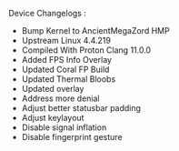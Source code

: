 Device Changelogs :
 - Bump Kernel to AncientMegaZord HMP
 - Upstream Linux 4.4.219
 - Compiled With Proton Clang 11.0.0
 - Added FPS Info Overlay
 - Updated Coral FP Build
 - Updated Thermal Bloobs
 - Updated overlay
 - Address more denial
 - Adjust better statusbar padding
 - Adjust keylayout
 - Disable signal inflation
 - Disable fingerprint gesture
